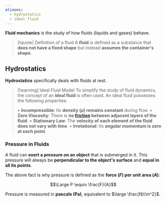 ```yaml
---
aliases:
  - hydrostatics
  - ideal fluid
---
```

**Fluid mechanics** is the study of how fluids (liquids and gases) behave.

> [!quote] Definition of a fluid
> A **fluid** is defined as a substance that **does not have a fixed shape** but instead **assumes the container's shape**. 


## Hydrostatics

**Hydrostatics** specifically deals with fluids at rest.

> [!warning] Ideal Fluid Model
> To simplify the study of fluid dynamics, the concept of an **ideal fluid** is often used. An ideal fluid possesses the following properties:
> 
> • **Incompressible**: Its **density ($\rho$) remains constant** during flow.
> • **Zero Viscosity**: There is **no [friction](Friction.md) between adjacent layers of the fluid**.
> • **Stationary Law**: The **velocity of each element of the fluid does not vary with time**.
> • **Irrotational**: Its **angular momentum is zero at each point**.


### Pressure in Fluids

A fluid can **exert a pressure on an object** that is submerged in it.
This pressure will always be **perpendicular to the object's surface** and **equal in all its points**.

The above fact is why pressure is defined as the **force ($F$) per unit area ($A$)**: 

$$\Large P \equiv \frac{F}{A}$$

Pressure is measured in **pascals (Pa)**, equivalent to $\large \frac{N}{m^2}$.